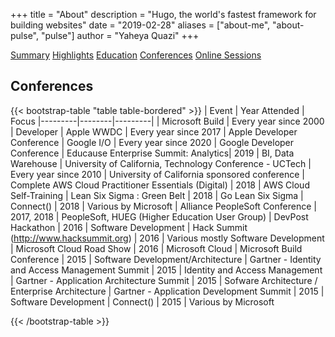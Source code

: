 +++
title = "About"
description = "Hugo, the world's fastest framework for building websites"
date = "2019-02-28"
aliases = ["about-me", "about-pulse", "pulse"]
author = "Yaheya Quazi"
+++

<a href="/yaheya/" class="btn btn-info" role="button">Summary</a> <a href="/highlights/" class="btn btn-success" role="button">Highlights</a> <a href="/education/" class="btn btn-warning" role="button">Education</a> <a href="/conferences/" class="btn btn-secondary.disabled" role="button">Conferences</a> <a href="/onlinesessions/" class="btn btn-danger" role="button">Online Sessions</a>

## Conferences

{{< bootstrap-table "table table-bordered" >}}
| Event | Year Attended | Focus
|---------|--------|---------|
| Microsoft Build     | Every year since 2000   | Developer
| Apple WWDC |	Every year since 2017 |	Apple Developer Conference
| Google I/O | Every year since 2020 | Google Developer Conference
| Educause Enterprise Summit: Analytics|	2019 |	BI, Data Warehouse
| University of California, Technology Conference - UCTech | Every year since 2010 | University of California sponsored conference
| Complete AWS Cloud Practitioner Essentials (Digital) |	2018 |	AWS Cloud Self-Training
| Lean Six Sigma : Green Belt |	2018 |	Go Lean Six Sigma
| Connect()	| 2018 |	Various by Microsoft
| Alliance PeopleSoft Conference |	2017, 2018 |	PeopleSoft, HUEG (Higher Education User Group)
| DevPost Hackathon	| 2016 |	Software Development
| Hack Summit (http://www.hacksummit.org) |	2016 |	Various mostly Software Development
| Microsoft Cloud Road Show |	2016 |	Microsoft Cloud
| Microsoft Build Conference |	2015 |	Software Development/Architecture
| Gartner - Identity and Access Management Summit |	2015 |	Identity and Access Management
| Gartner - Application Architecture Summit |	2015 |	Sofware Architecture / Enterprise Architecture
| Gartner - Application Development Summit |	2015 |	Software Development
| Connect() |	2015 |	Various by Microsoft

{{< /bootstrap-table >}}

